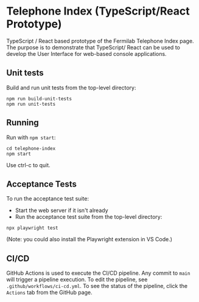 # Telephone Index (TypeScript/React Prototype)

TypeScript / React based prototype of the Fermilab Telephone Index page.  The purpose is to demonstrate that TypeScript/ React can be used to develop the User Interface for web-based console applications.

## Unit tests

Build and run unit tests from the top-level directory:

```
npm run build-unit-tests
npm run unit-tests
```

## Running

Run with `npm start`:

```
cd telephone-index
npm start
```

Use ctrl-c to quit.

## Acceptance Tests

To run the acceptance test suite:

* Start the web server if it isn't already
* Run the acceptance test suite from the top-level directory:

```
npx playwright test
```

(Note: you could also install the Playwright extension in VS Code.)

## CI/CD

GitHub Actions is used to execute the CI/CD pipeline.  Any commit to `main` will trigger a pipeline execution.  To edit the pipeline, see `.github/workflows/ci-cd.yml`.  To see the status of the pipeline, click the `Actions` tab from the GitHub page.
